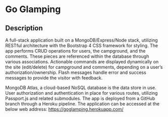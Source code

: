 # Go Glamping


## Description
A full-stack application built on a MongoDB/Express/Node stack, utilizing RESTful architecture with the Bootstrap 4 CSS framework for styling.
The app performs CRUD operations for users, the campground, and the comments. These pieces are referenced within the database through various associations. Actionable commands are displayed dynamically on the site (edit/delete) for campground and comments, depending on a user’s authorization/ownership. Flash messages handle error and success messages to provide the visitor with feedback.

MongoDB Atlas, a cloud-based NoSQL database is the data store in use. User authorization and authentication in place for various routes, utilizing Passport.js and related submodules. The app is deployed from a GitHub branch through a Heroku pipeline.
The application can be accessed at the below web address:
https://goglamping.herokuapp.com/






